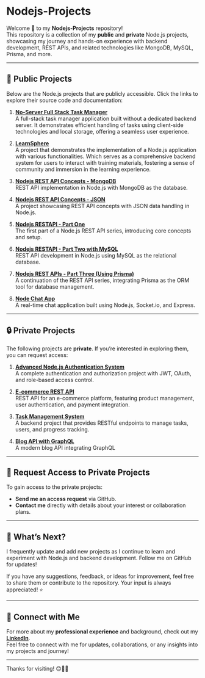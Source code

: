 # Nodejs-Projects

Welcome 👋 to my **Nodejs-Projects** repository!  
This repository is a collection of my **public** and **private** Node.js projects, showcasing my journey and hands-on experience with backend development, REST APIs, and related technologies like MongoDB, MySQL, Prisma, and more.

---

## 📂 Public Projects

Below are the Node.js projects that are publicly accessible. Click the links to explore their source code and documentation:

1. [**No-Server Full Stack Task Manager**](https://github.com/rqkohistani/no-server-full-stack-task-manager)  
   A full-stack task manager application built without a dedicated backend server. It demonstrates efficient handling of tasks using client-side technologies and local storage, offering a seamless user experience.

1. [**LearnSphere**](https://github.com/rqkohistani/LearnSphere)  
   A project that demonstrates the implementation of a Node.js application with various functionalities. Which serves as a comprehensive backend system for users to interact with training materials, fostering a sense of community and immersion in the learning experience.  

1. [**Nodejs REST API Concepts - MongoDB**](https://github.com/rqkohistani/Nodejs-REST-API-Concepts-DB-MongoDB)  
   REST API implementation in Node.js with MongoDB as the database.

1. [**Nodejs REST API Concepts - JSON**](https://github.com/rqkohistani/Nodejs-REST-API-Concepts-DB-Json)  
   A project showcasing REST API concepts with JSON data handling in Node.js.  

1. [**Nodejs RESTAPI - Part One**](https://github.com/rqkohistani/Nodejs-RESTAPI-part-one)  
   The first part of a Node.js REST API series, introducing core concepts and setup.

1. [**Nodejs RESTAPI - Part Two with MySQL**](https://github.com/rqkohistani/Nodejs-RESTAPI-part-two-with-mysql)  
   REST API development in Node.js using MySQL as the relational database.

1. [**Nodejs REST APIs - Part Three (Using Prisma)**](https://github.com/rqkohistani/Nodejs-REST-APIs-part-three-USING-PRISMA)  
   A continuation of the REST API series, integrating Prisma as the ORM tool for database management.

1. [**Node Chat App**](https://github.com/rqkohistani/node-chat-app)  
   A real-time chat application built using Node.js, Socket.io, and Express.

---

## 🔒 Private Projects

The following projects are **private**. If you’re interested in exploring them, you can request access:

1. [**Advanced Node.js Authentication System**](https://github.com/rqkohistani/advanced-node-auth)  
   A complete authentication and authorization project with JWT, OAuth, and role-based access control.

2. [**E-commerce REST API**](https://github.com/rqkohistani/ecommerce-rest-api)  
   REST API for an e-commerce platform, featuring product management, user authentication, and payment integration.

3. [**Task Management System**](https://github.com/rqkohistani/task-management-system)  
   A backend project that provides RESTful endpoints to manage tasks, users, and progress tracking.

4. [**Blog API with GraphQL**](https://github.com/rqkohistani/blog-api-graphql)  
   A modern blog API integrating GraphQL

<!-- 5. [**File Upload Microservice**](https://github.com/rqkohistani/file-upload-microservice)  
   A project that demonstrates file uploading and storage handling using AWS S3 and Multer. -->

---

## 🤝 Request Access to Private Projects

To gain access to the private projects:  

- **Send me an access request** via GitHub.  
- **Contact me** directly with details about your interest or collaboration plans.  

---

## 🚀 What’s Next?  

I frequently update and add new projects as I continue to learn and experiment with Node.js and backend development. Follow me on GitHub for updates!  

If you have any suggestions, feedback, or ideas for improvement, feel free to share them or contribute to the repository. Your input is always appreciated! ⭐️

---

## 🔗 Connect with Me

For more about my **professional experience** and background, check out my [**LinkedIn**](https://www.linkedin.com/in/rqkohistani/).  
Feel free to connect with me for updates, collaborations, or any insights into my projects and journey!


---

Thanks for visiting! 😊🚀✨  
